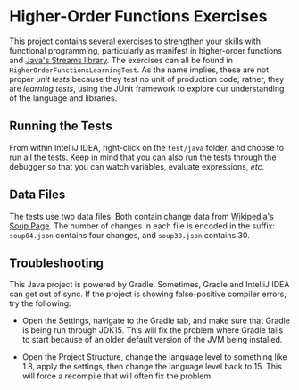 # Higher-Order Functions Exercises

This project contains several exercises to strengthen your skills with
functional programming, particularly as manifest in higher-order
functions and [Java's Streams library](https://docs.oracle.com/en/java/javase/15/docs/api/java.base/java/util/stream/package-summary.html).
The exercises can all be found in `HigherOrderFunctionsLearningTest`.
As the name implies, these are not proper _unit tests_ because they test no 
unit of production code; rather, they are _learning tests_, using the
JUnit framework to explore our understanding of the language and libraries.

## Running the Tests

From within IntelliJ IDEA, right-click on the `test/java` folder,
and choose to run all the tests. Keep in mind that you can also 
run the tests through the debugger so that you can watch variables,
evaluate expressions, _etc._

## Data Files

The tests use two data files. Both contain change data from 
[Wikipedia's Soup Page](https://en.wikipedia.org/wiki/Soup).
The number of changes in each file is encoded in the suffix:
`soup04.json` contains four changes, and `soup30.json` contains 30.

## Troubleshooting

This Java project is powered by Gradle. Sometimes, Gradle and IntelliJ IDEA can
get out of sync. If the project is showing false-positive compiler errors,
try the following:

- Open the Settings, navigate to the Gradle tab, and make sure that Gradle
  is being run through JDK15. This will fix the problem where Gradle fails
  to start because of an older default version of the JVM being installed.
  
- Open the Project Structure, change the language level to something like 1.8,
  apply the settings, then change the language level back to 15. This will
  force a recompile that will often fix the problem.